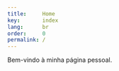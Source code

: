 ```yaml
---
title:     Home
key:       index
lang:      br
order:     0
permalink: /
---
```

Bem-vindo à minha página pessoal.
